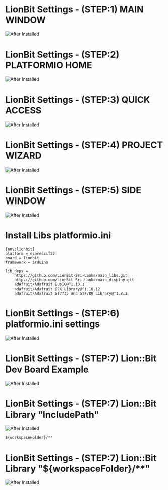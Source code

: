 
# LionBit Settings - (STEP:1) MAIN WINDOW

![After Installed](https://github.com/LionBit-Sri-Lanka/Home/blob/main/Q-Access.png?raw=true)


# LionBit Settings - (STEP:2) PLATFORMIO HOME 

![After Installed](https://github.com/LionBit-Sri-Lanka/Home/blob/main/platformIO_home.png?raw=true)


# LionBit Settings - (STEP:3) QUICK ACCESS

![After Installed](https://github.com/LionBit-Sri-Lanka/Home/blob/main/project_Wizard.png?raw=true)


# LionBit Settings - (STEP:4) PROJECT WIZARD

![After Installed](https://github.com/LionBit-Sri-Lanka/Home/blob/main/New_Project.png?raw=true)


# LionBit Settings - (STEP:5) SIDE WINDOW

![After Installed](https://github.com/LionBit-Sri-Lanka/Home/blob/main/side_bar.png?raw=true)


# Install Libs platformio.ini

```
[env:lionbit]
platform = espressif32
board = lionbit
framework = arduino

lib_deps = 
	https://github.com/LionBit-Sri-Lanka/main_libs.git
	https://github.com/LionBit-Sri-Lanka/main_display.git
	adafruit/Adafruit BusIO@^1.10.1
	adafruit/Adafruit GFX Library@^1.10.12
	adafruit/Adafruit ST7735 and ST7789 Library@^1.8.1
```



# LionBit Settings - (STEP:6) platformio.ini settings 

![After Installed](https://github.com/LionBit-Sri-Lanka/Home/blob/main/platformIo_ini.png?raw=true)

# LionBit Settings - (STEP:7) Lion::Bit Dev Board Example 

![After Installed](https://github.com/LionBit-Sri-Lanka/Home/blob/main/Example.png?raw=true)


# LionBit Settings - (STEP:7) Lion::Bit Library "IncludePath" 

![After Installed](https://github.com/LionBit-Sri-Lanka/Home/blob/main/libSettings.png?raw=true)

```
${workspaceFolder}/**

```
# LionBit Settings - (STEP:7) Lion::Bit Library "${workspaceFolder}/**" 

![After Installed](https://github.com/LionBit-Sri-Lanka/Home/blob/main/workspaceFolder.png?raw=true)

